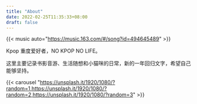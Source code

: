 ```yaml
---
title: "About"
date: 2022-02-25T11:35:33+08:00
draft: false
---
```


{{< music auto="https://music.163.com/#/song?id=494645489" >}}

Kpop 重度爱好者，NO KPOP NO LIFE。

这里主要记录书影音游、生活随想和小猫咪的日常，新的一年回归文字，希望自己能够坚持。

{{< carousel "https://unsplash.it/1920/1080/?random=1,https://unsplash.it/1920/1080/?random=2,https://unsplash.it/1920/1080/?random=3" >}}
